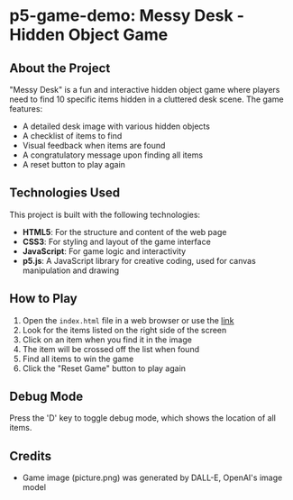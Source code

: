 # p5-game-demo: Messy Desk - Hidden Object Game

## About the Project

"Messy Desk" is a fun and interactive hidden object game where players need to find 10 specific items hidden in a cluttered desk scene. The game features:

- A detailed desk image with various hidden objects
- A checklist of items to find
- Visual feedback when items are found
- A congratulatory message upon finding all items
- A reset button to play again

## Technologies Used

This project is built with the following technologies:

- **HTML5**: For the structure and content of the web page
- **CSS3**: For styling and layout of the game interface
- **JavaScript**: For game logic and interactivity
- **p5.js**: A JavaScript library for creative coding, used for canvas manipulation and drawing

## How to Play

1. Open the `index.html` file in a web browser or use the [link](https://raccoonee.github.io/p5-game-demo/)
2. Look for the items listed on the right side of the screen
3. Click on an item when you find it in the image
4. The item will be crossed off the list when found
5. Find all items to win the game
6. Click the "Reset Game" button to play again

## Debug Mode

Press the 'D' key to toggle debug mode, which shows the location of all items.

## Credits

- Game image (picture.png) was generated by DALL-E, OpenAI's image model
